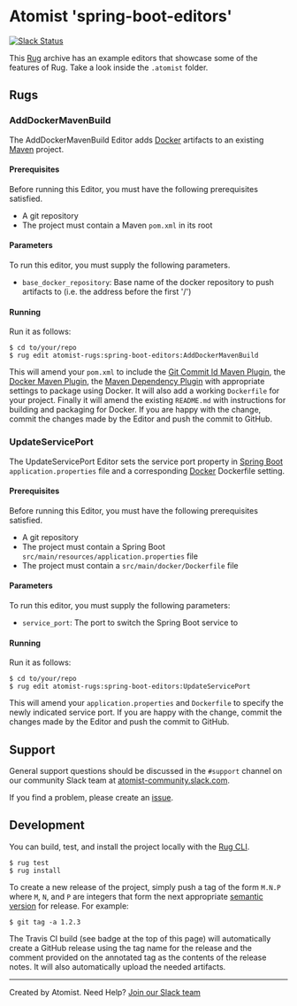 # Atomist 'spring-boot-editors'

[![Slack Status](https://join.atomist.com/badge.svg)](https://join.atomist.com)

This [Rug](http://docs.atomist.com/) archive has an example editors
that showcase some of the features of Rug.  Take a look inside the
`.atomist` folder.

## Rugs

### AddDockerMavenBuild

The AddDockerMavenBuild Editor adds [Docker][docker] artifacts to an existing [Maven][maven] project.

[maven]: https://maven.apache.org/
[docker]: https://www.docker.com/

#### Prerequisites

Before running this Editor, you must have the following prerequisites
satisfied.

*   A git repository
*   The project must contain a Maven `pom.xml` in its root

#### Parameters

To run this editor, you must supply the following parameters.

*   `base_docker_repository`: Base name of the docker repository to push artifacts to (i.e. the address before the first '/')

#### Running

Run it as follows:

```
$ cd to/your/repo
$ rug edit atomist-rugs:spring-boot-editors:AddDockerMavenBuild
```

This will amend your `pom.xml` to include the [Git Commit Id Maven Plugin][git-commit-id-maven-plugin], the [Docker Maven Plugin][docker-maven-plugin], the [Maven Dependency Plugin][maven-dependency-plugin] with appropriate settings to package using Docker. It will also add a working `Dockerfile` for your project. Finally it will amend the existing `README.md` with instructions for building and packaging for Docker. If you are happy with the change, commit the changes made by
the Editor and push the commit to GitHub.

[git-commit-id-maven-plugin]: https://mvnrepository.com/artifact/pl.project13.maven/git-commit-id-plugin
[docker-maven-plugin]: https://github.com/spotify/docker-maven-plugin
[maven-dependency-plugin]: https://mvnrepository.com/artifact/org.apache.maven.plugins/maven-dependency-plugin

### UpdateServicePort

The UpdateServicePort Editor sets the service port property in [Spring Boot][spring-boot] `application.properties` file and a corresponding [Docker][docker] Dockerfile setting.

[spring-boot]: https://projects.spring.io/spring-boot/
[docker]: https://www.docker.com/

#### Prerequisites

Before running this Editor, you must have the following prerequisites
satisfied.

*   A git repository
*   The project must contain a Spring Boot `src/main/resources/application.properties` file
*   The project must contain a `src/main/docker/Dockerfile` file

#### Parameters

To run this editor, you must supply the following parameters:

*   `service_port`: The port to switch the Spring Boot service to

#### Running

Run it as follows:

```
$ cd to/your/repo
$ rug edit atomist-rugs:spring-boot-editors:UpdateServicePort
```

This will amend your `application.properties` and `Dockerfile` to specify the newly indicated service port. If you are happy with the change, commit the changes made by
the Editor and push the commit to GitHub.

## Support

General support questions should be discussed in the `#support`
channel on our community Slack team
at [atomist-community.slack.com](https://join.atomist.com).

If you find a problem, please create an [issue][].

[issue]: https://github.com/atomist-rugs/spring-boot-editors/issues

## Development

You can build, test, and install the project locally with
the [Rug CLI][cli].

[cli]: https://github.com/atomist/rug-cli

```
$ rug test
$ rug install
```

To create a new release of the project, simply push a tag of the form
`M.N.P` where `M`, `N`, and `P` are integers that form the next
appropriate [semantic version][semver] for release.  For example:

[semver]: http://semver.org

```
$ git tag -a 1.2.3
```

The Travis CI build (see badge at the top of this page) will
automatically create a GitHub release using the tag name for the
release and the comment provided on the annotated tag as the contents
of the release notes.  It will also automatically upload the needed
artifacts.

---
Created by Atomist. Need Help? <a href="https://join.atomist.com/">Join our Slack team</a>
